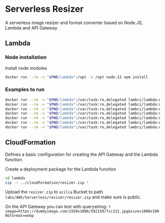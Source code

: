 # Serverless Resizer

A serverless image resizer and format converter based on Node.JS, Lambda and API Gateway

## Lambda

### Node installation
Install node modules
```bash
docker run --rm -v "$PWD/lambda":/opt -w /opt node:12 npm install
```

### Examples to run
```bash
docker run --rm -v "$PWD/lambda":/var/task:ro,delegated lambci/lambda:nodejs12.x index.handler
docker run --rm -v "$PWD/lambda":/var/task:ro,delegated lambci/lambda:nodejs12.x index.handler '{"queryStringParameters": {"image": "https://google.com/x.jpg"}}'
docker run --rm -v "$PWD/lambda":/var/task:ro,delegated lambci/lambda:nodejs12.x index.handler '{"queryStringParameters": {"image": "https://google.com/x.jpg", "size": "1000x1000"}}'
docker run --rm -v "$PWD/lambda":/var/task:ro,delegated lambci/lambda:nodejs12.x index.handler '{"queryStringParameters": {"image": "https://dummyimage.com/1920x1080/592159/fcc121.jpg", "size": "1000x1000"}}'
docker run --rm -v "$PWD/lambda":/var/task:ro,delegated lambci/lambda:nodejs12.x index.handler '{"queryStringParameters": {"image": "https://dummyimage.com/1920x1080/592159/fcc121.jpg", "size": "1000x1000", "format": "webp"}}'
docker run --rm -v "$PWD/lambda":/var/task:ro,delegated lambci/lambda:nodejs12.x index.handler '{"queryStringParameters": {"image": "https://dummyimage.com/1920x1080/592159/fcc121.jpg", "format": "webp"}}'
docker run --rm -v "$PWD/lambda":/var/task:ro,delegated lambci/lambda:nodejs12.x index.handler '{"queryStringParameters": {"image": "https://dummyimage.com/1920x1080/592159/fcc121.jpg", "size": "x1000"}}'
```

## CloudFormation
Defines a basic configuration for creating the API Gateway and the Lambda function.

Create a deployment package for the Lambda function
```bash
cd lambda
zip -r ../cloudFormation/resizer.zip *
```

Upload the `resizer.zip` to `acilia` Bucket to path `labs/AWS/Serverless/resizer/resizer.zip` and make sure is public.

On the API Gateway you can test with querystring:
`?image=https://dummyimage.com/1920x1080/592159/fcc121.jpg&size=1000x1000&format=webp`